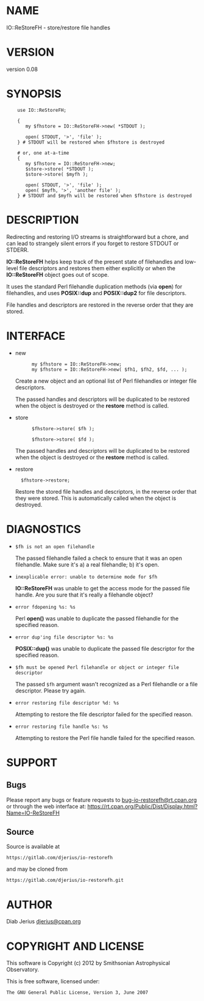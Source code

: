 # NAME

IO::ReStoreFH - store/restore file handles

# VERSION

version 0.08

# SYNOPSIS

        use IO::ReStoreFH;

        {
           my $fhstore = IO::ReStoreFH->new( *STDOUT );

           open( STDOUT, '>', 'file' );
        } # STDOUT will be restored when $fhstore is destroyed

        # or, one at-a-time
        {
           my $fhstore = IO::ReStoreFH->new;
           $store->store( *STDOUT );
           $store->store( $myfh );

           open( STDOUT, '>', 'file' );
           open( $myfh, '>', 'another file' );
        } # STDOUT and $myfh will be restored when $fhstore is destroyed

# DESCRIPTION

Redirecting and restoring I/O streams is straightforward but a chore,
and can lead to strangely silent errors if you forget to restore
STDOUT or STDERR.

**IO::ReStoreFH** helps keep track of the present state of filehandles and
low-level file descriptors and restores them either explicitly or when
the **IO::ReStoreFH** object goes out of scope.

It uses the standard Perl filehandle duplication methods (via **open**)
for filehandles, and uses **POSIX::dup** and **POSIX::dup2** for file
descriptors.

File handles and descriptors are restored in the reverse order that
they are stored.

# INTERFACE

- new

            my $fhstore = IO::ReStoreFH->new;
            my $fhstore = IO::ReStoreFH->new( $fh1, $fh2, $fd, ... );

    Create a new object and an optional list of Perl filehandles or
    integer file descriptors.

    The passed handles and descriptors will be duplicated to be restored
    when the object is destroyed or the **restore** method is called.

- store

            $fhstore->store( $fh );

            $fhstore->store( $fd );

    The passed handles and descriptors will be duplicated to be restored
    when the object is destroyed or the **restore** method is called.

- restore

        $fhstore->restore;

    Restore the stored file handles and descriptors, in the reverse order
    that they were stored.  This is automatically called when the object
    is destroyed.

# DIAGNOSTICS

- `$fh is not an open filehandle`

    The passed filehandle failed a check to ensure that it was an open
    filehandle.  Make sure it's a) a real filehandle; b) it's open.

- `inexplicable error: unable to determine mode for $fh`

    **IO::ReStoreFH** was unable to get the access mode for the passed file
    handle.  Are you sure that it's really a filehandle object?

- `error fdopening %s: %s`

    Perl **open()** was unable to duplicate the passed filehandle for the
    specified reason.

- `error dup'ing file descriptor %s: %s`

    **POSIX::dup()** was unable to duplicate the passed file descriptor for the
    specified reason.

- `$fh must be opened Perl filehandle or object or integer file descriptor`

    The passed `$fh` argument wasn't recognized as a Perl filehandle or a
    file descriptor.  Please try again.

- `error restoring file descriptor %d: %s`

    Attempting to restore the file descriptor failed for the specified reason.

- `error restoring file handle %s: %s`

    Attempting to restore the Perl file handle failed for the specified reason.

# SUPPORT

## Bugs

Please report any bugs or feature requests to bug-io-restorefh@rt.cpan.org  or through the web interface at: https://rt.cpan.org/Public/Dist/Display.html?Name=IO-ReStoreFH

## Source

Source is available at

    https://gitlab.com/djerius/io-restorefh

and may be cloned from

    https://gitlab.com/djerius/io-restorefh.git

# AUTHOR

Diab Jerius <djerius@cpan.org>

# COPYRIGHT AND LICENSE

This software is Copyright (c) 2012 by Smithsonian Astrophysical Observatory.

This is free software, licensed under:

    The GNU General Public License, Version 3, June 2007
